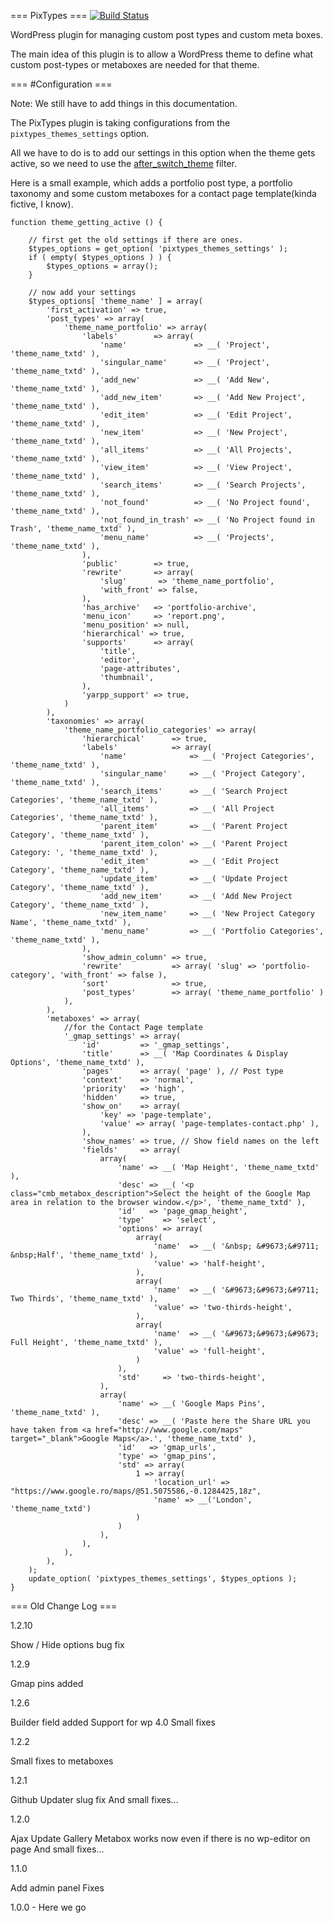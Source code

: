 === PixTypes === [![Build Status](https://travis-ci.org/pixelgrade/pixtypes.svg?branch=update)](https://travis-ci.org/pixelgrade/pixtypes)

WordPress plugin for managing custom post types and custom meta boxes.

The main idea of this plugin is to allow a WordPress theme to define what custom post-types or metaboxes are needed for that theme.

=== <a name="pixytpes_config">#Configuration</a> ===

Note: We still have to add things in this documentation.

The PixTypes plugin is taking configurations from the `pixtypes_themes_settings` option. 

All we have to do is to add our settings in this option when the theme gets active, so we need to use the [after_switch_theme](http://codex.wordpress.org/Plugin_API/Action_Reference/after_switch_theme) filter.

Here is a small example, which adds a portfolio post type, a portfolio taxonomy and some custom metaboxes for a contact page template(kinda fictive, I know).

```
function theme_getting_active () {

	// first get the old settings if there are ones. 
	$types_options = get_option( 'pixtypes_themes_settings' );
	if ( empty( $types_options ) ) {
		$types_options = array();
	}

	// now add your settings
	$types_options[ 'theme_name' ] = array(
		'first_activation' => true,
		'post_types' => array(
			'theme_name_portfolio' => array(
				'labels'        => array(
					'name'               => __( 'Project', 'theme_name_txtd' ),
					'singular_name'      => __( 'Project', 'theme_name_txtd' ),
					'add_new'            => __( 'Add New', 'theme_name_txtd' ),
					'add_new_item'       => __( 'Add New Project', 'theme_name_txtd' ),
					'edit_item'          => __( 'Edit Project', 'theme_name_txtd' ),
					'new_item'           => __( 'New Project', 'theme_name_txtd' ),
					'all_items'          => __( 'All Projects', 'theme_name_txtd' ),
					'view_item'          => __( 'View Project', 'theme_name_txtd' ),
					'search_items'       => __( 'Search Projects', 'theme_name_txtd' ),
					'not_found'          => __( 'No Project found', 'theme_name_txtd' ),
					'not_found_in_trash' => __( 'No Project found in Trash', 'theme_name_txtd' ),
					'menu_name'          => __( 'Projects', 'theme_name_txtd' ),
				),
				'public'        => true,
				'rewrite'       => array(
					'slug'       => 'theme_name_portfolio',
					'with_front' => false,
				),
				'has_archive'   => 'portfolio-archive',
				'menu_icon'     => 'report.png',
				'menu_position' => null,
				'hierarchical' => true,
				'supports'      => array(
					'title',
					'editor',
					'page-attributes',
					'thumbnail',
				),
				'yarpp_support' => true,
			)
		),
		'taxonomies' => array(
			'theme_name_portfolio_categories' => array(
				'hierarchical'      => true,
				'labels'            => array(
					'name'              => __( 'Project Categories', 'theme_name_txtd' ),
					'singular_name'     => __( 'Project Category', 'theme_name_txtd' ),
					'search_items'      => __( 'Search Project Categories', 'theme_name_txtd' ),
					'all_items'         => __( 'All Project Categories', 'theme_name_txtd' ),
					'parent_item'       => __( 'Parent Project Category', 'theme_name_txtd' ),
					'parent_item_colon' => __( 'Parent Project Category: ', 'theme_name_txtd' ),
					'edit_item'         => __( 'Edit Project Category', 'theme_name_txtd' ),
					'update_item'       => __( 'Update Project Category', 'theme_name_txtd' ),
					'add_new_item'      => __( 'Add New Project Category', 'theme_name_txtd' ),
					'new_item_name'     => __( 'New Project Category Name', 'theme_name_txtd' ),
					'menu_name'         => __( 'Portfolio Categories', 'theme_name_txtd' ),
				),
				'show_admin_column' => true,
				'rewrite'           => array( 'slug' => 'portfolio-category', 'with_front' => false ),
				'sort'              => true,
				'post_types'        => array( 'theme_name_portfolio' )
			),
		),
		'metaboxes' => array(
			//for the Contact Page template
			'_gmap_settings' => array(
				'id'         => '_gmap_settings',
				'title'      => __( 'Map Coordinates & Display Options', 'theme_name_txtd' ),
				'pages'      => array( 'page' ), // Post type
				'context'    => 'normal',
				'priority'   => 'high',
				'hidden'     => true,
				'show_on'    => array(
					'key' => 'page-template',
					'value' => array( 'page-templates-contact.php' ),
				),
				'show_names' => true, // Show field names on the left
				'fields'     => array(
					array(
						'name' => __( 'Map Height', 'theme_name_txtd' ),
						'desc' => __( '<p class="cmb_metabox_description">Select the height of the Google Map area in relation to the browser window.</p>', 'theme_name_txtd' ),
						'id'   => 'page_gmap_height',
						'type'    => 'select',
						'options' => array(
							array(
								'name'  => __( '&nbsp; &#9673;&#9711; &nbsp;Half', 'theme_name_txtd' ),
								'value' => 'half-height',
							),
							array(
								'name'  => __( '&#9673;&#9673;&#9711; Two Thirds', 'theme_name_txtd' ),
								'value' => 'two-thirds-height',
							),
							array(
								'name'  => __( '&#9673;&#9673;&#9673; Full Height', 'theme_name_txtd' ),
								'value' => 'full-height',
							)
						),
						'std'     => 'two-thirds-height',
					),
					array(
						'name' => __( 'Google Maps Pins', 'theme_name_txtd' ),
						'desc' => __( 'Paste here the Share URL you have taken from <a href="http://www.google.com/maps" target="_blank">Google Maps</a>.', 'theme_name_txtd' ),
						'id'   => 'gmap_urls',
						'type' => 'gmap_pins',
						'std' => array(
							1 => array(
								'location_url' => "https://www.google.ro/maps/@51.5075586,-0.1284425,18z",
								'name' => __('London', 'theme_name_txtd')
							)
						)
					),
				),
			),
		),
	);
	update_option( 'pixtypes_themes_settings', $types_options );
}
```

=== Old Change Log  ===

1.2.10

Show / Hide options bug fix

1.2.9

Gmap pins added

1.2.6

Builder field added
Support for wp 4.0
Small fixes

1.2.2

Small fixes to metaboxes

1.2.1

Github Updater slug fix
And small fixes...

1.2.0

Ajax Update
Gallery Metabox works now even if there is no wp-editor on page
And small fixes...

1.1.0

Add admin panel
Fixes

1.0.0 - Here we go
